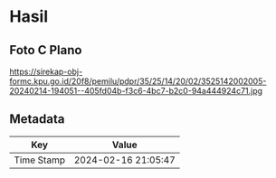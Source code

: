 # Hasil

## Foto C Plano

https://sirekap-obj-formc.kpu.go.id/20f8/pemilu/pdpr/35/25/14/20/02/3525142002005-20240214-194051--405fd04b-f3c6-4bc7-b2c0-94a444924c71.jpg


## Metadata

| Key        | Value               |
| ---------- | ------------------- |
| Time Stamp | 2024-02-16 21:05:47 |



